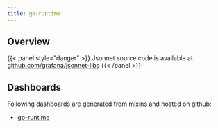 ```yaml
---
title: go-runtime
---
```


## Overview



{{< panel style="danger" >}}
Jsonnet source code is available at [github.com/grafana/jsonnet-libs](https://github.com/grafana/jsonnet-libs/tree/master/go-runtime-mixin)
{{< /panel >}}

## Dashboards
Following dashboards are generated from mixins and hosted on github:


- [go-runtime](https://github.com/monitoring-mixins/website/blob/master/assets/go-runtime/dashboards/go-runtime.json)
